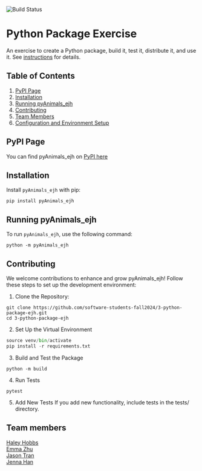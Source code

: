 <!-- Need to finish badge -->
![Build Status](https://github.com/software-students-fall2024/3-python-package-ejh/actions/workflows/event-logger.yml/badge.svg)

# Python Package Exercise

An exercise to create a Python package, build it, test it, distribute it, and use it. See [instructions](./instructions.md) for details.

## Table of Contents

1. [PyPI Page](#pypi-page)
2. [Installation](#installation)
3. [Running pyAnimals_ejh](#running-pyanimals_ejh)
5. [Contributing](#contributing)
6. [Team Members](#team-members)
7. [Configuration and Environment Setup](#configuration-and-environment-setup)

## PyPI Page
You can find pyAnimals_ejh on [PyPI here](https://pypi.org/project/pyAnimals-ejh/0.1.0/)

## Installation

Install `pyAnimals_ejh` with pip:
```
pip install pyAnimals_ejh
```

## Running pyAnimals_ejh

To run `pyAnimals_ejh`, use the following command:
```
python -m pyAnimals_ejh
```

## Contributing
We welcome contributions to enhance and grow pyAnimals_ejh! Follow these steps to set up the development environment:
1. Clone the Repository:
```
git clone https://github.com/software-students-fall2024/3-python-package-ejh.git
cd 3-python-package-ejh
```
2. Set Up the Virtual Environment
```python -m venv venv
source venv/bin/activate
pip install -r requirements.txt
```
3. Build and Test the Package
```
python -m build
```
4. Run Tests
```
pytest
```
5. Add New Tests
If you add new functionality, include tests in the tests/ directory.

## Team members

[Haley Hobbs](https://github.com/haleyhobbs) \
[Emma Zhu](https://github.com/ez106) \
[Jason Tran](https://github.com/huyy422) \
[Jenna Han](https://github.com/jnahan)